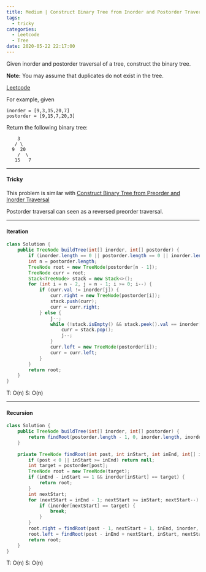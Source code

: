 ```yaml
---
title: Medium | Construct Binary Tree from Inorder and Postorder Traversal 106
tags:
  - tricky
categories:
  - Leetcode
  - Tree
date: 2020-05-22 22:17:00
---
```


Given inorder and postorder traversal of a tree, construct the binary tree.

**Note:**
You may assume that duplicates do not exist in the tree.

[Leetcode](https://leetcode.com/problems/construct-binary-tree-from-inorder-and-postorder-traversal/)

<!--more-->

For example, given

```
inorder = [9,3,15,20,7]
postorder = [9,15,7,20,3]
```

Return the following binary tree:

```
    3
   / \
  9  20
    /  \
   15   7
```

---

#### Tricky 

This problem is similar with [Construct Binary Tree from Preorder and Inorder Traversal](https://aranne.github.io/2020/05/21/105-Construct-Binary-Tree-from-Preorder-and-inorder-traversal/#more)

Postorder traversal can seen as a reversed preorder traversal.

---

#### Iteration 

```java
class Solution {
    public TreeNode buildTree(int[] inorder, int[] postorder) {
        if (inorder.length == 0 || postorder.length == 0 || inorder.length != postorder.length) return null;
        int n = postorder.length;
        TreeNode root = new TreeNode(postorder[n - 1]);
        TreeNode curr = root;
        Stack<TreeNode> stack = new Stack<>();
        for (int i = n - 2, j = n - 1; i >= 0; i--) {
            if (curr.val != inorder[j]) {
                curr.right = new TreeNode(postorder[i]);
                stack.push(curr);
                curr = curr.right;
            } else {
                j--;
                while (!stack.isEmpty() && stack.peek().val == inorder[j]) {
                    curr = stack.pop();
                    j--;
                }
                curr.left = new TreeNode(postorder[i]);
                curr = curr.left;
            }
        }
        return root;
    }
}
```

T: O(n)		S:  O(n)

---

#### Recursion 

```java
class Solution {
    public TreeNode buildTree(int[] inorder, int[] postorder) {
        return findRoot(postorder.length - 1, 0, inorder.length, inorder, postorder);
    }
    
    private TreeNode findRoot(int post, int inStart, int inEnd, int[] inorder, int[] postorder) {
        if (post < 0 || inStart >= inEnd) return null;
        int target = postorder[post];
        TreeNode root = new TreeNode(target);
        if (inEnd - inStart == 1 && inorder[inStart] == target) {
            return root;
        }
        int nextStart;
        for (nextStart = inEnd - 1; nextStart >= inStart; nextStart--) {
            if (inorder[nextStart] == target) {
                break;
            }
        }
        root.right = findRoot(post - 1, nextStart + 1, inEnd, inorder, postorder);
        root.left = findRoot(post - inEnd + nextStart, inStart, nextStart, inorder, postorder);
        return root;
    }
}
```

T: O(n)		S: O(n)

